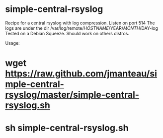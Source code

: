 simple-central-rsyslog
======================

Recipe for a central rsyslog with log compression.
Listen on port 514
The logs are under the dir /var/log/remote/$HOSTNAME/$YEAR/$MONTH/$DAY-log
Tested on a Debian Squeeze. Should work on others distros.

Usage:
# wget https://raw.github.com/jmanteau/simple-central-rsyslog/master/simple-central-rsyslog.sh
# sh simple-central-rsyslog.sh
